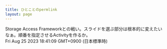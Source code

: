```yaml
---
title: ひとことのpermlink
layout: page
---
```

<div class="box" dt="1692956469796">
  Storage Access Frameworkとの戦い。スライドを選ぶ部分は根本的に変えたいなぁ。順番を指定させるActivityを作るか。
  <div class="content is-small">Fri Aug 25 2023 18:41:09 GMT+0900 (日本標準時)</div>
</div>